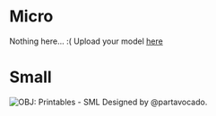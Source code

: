 # Micro
Nothing here... :(
Upload your model [here](https://forms.gle/gXoELsT72TXX1yXS9)
# Small
![OBJ: Printables - SML](https://media.printables.com/media/prints/1012712/images/7697197_40541ef2-53c9-45b9-84d5-f6b58cb7ffd3_2ff03406-a4b2-497b-9424-d6b051398c57/thumbs/inside/320x240/png/screenshot-2024-09-19-at-193504.webp) Designed by @partavocado. 

